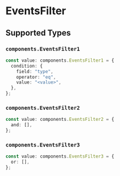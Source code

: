 # EventsFilter


## Supported Types

### `components.EventsFilter1`

```typescript
const value: components.EventsFilter1 = {
  condition: {
    field: "type",
    operator: "eq",
    value: "<value>",
  },
};
```

### `components.EventsFilter2`

```typescript
const value: components.EventsFilter2 = {
  and: [],
};
```

### `components.EventsFilter3`

```typescript
const value: components.EventsFilter3 = {
  or: [],
};
```

